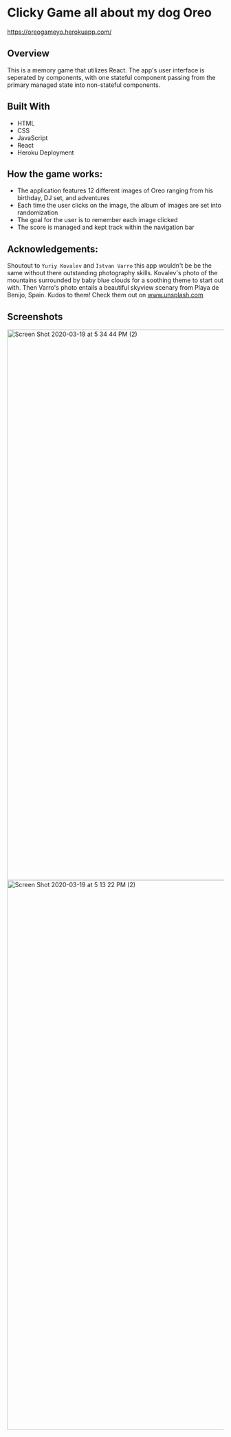# Clicky Game all about my dog Oreo
https://oreogameyo.herokuapp.com/

## Overview
This is a memory game that utilizes React. The app's user interface is seperated by components, with one stateful component passing from the primary managed state into non-stateful components.


## Built With
* HTML
* CSS
* JavaScript
* React
* Heroku Deployment

## How the game works:
* The application features 12 different images of Oreo ranging from his birthday, DJ set, and adventures
* Each time the user clicks on the image, the album of images are set into randomization
* The goal for the user is to remember each image clicked
* The score is managed and kept track within the navigation bar

## Acknowledgements:
Shoutout to `Yuriy Kovalev` and `Istvan Varro` this app wouldn't be be the same without there outstanding photography skills. Kovalev's photo of the mountains surrounded by baby blue clouds for a soothing theme to start out with. Then Varro's photo entails a beautiful skyview scenary from Playa de Benijo, Spain. Kudos to them! Check them out on www.unsplash.com

## Screenshots
<img width="1277" alt="Screen Shot 2020-03-19 at 5 34 44 PM (2)" src="https://user-images.githubusercontent.com/55514757/77118147-f5d75000-6a09-11ea-84ef-dbc8e323ea3e.png">

<img width="1275" alt="Screen Shot 2020-03-19 at 5 13 22 PM (2)" src="https://user-images.githubusercontent.com/55514757/77118143-f07a0580-6a09-11ea-9bc5-8a00e95440f4.png">

